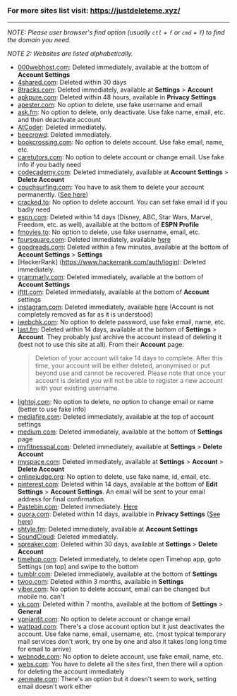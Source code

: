 ### For more sites list visit: https://justdeleteme.xyz/

---

*NOTE: Please user browser's find option (usually `ctl` + `f` or `cmd` + `f`) to find the domain you need.*

*NOTE 2: Websites are listed alphabetically.*

- [000webhost.com](https://www.000webhost.com): Deleted immediately, available at the bottom of **Account Settings**
- [4shared.com](https://www.4shared.com): Deleted within 30 days
- [8tracks.com](https://8tracks.com): Deleted immediately, available at **Settings** > **Account**
- [apkpure.com](https://apkpure.com): Deleted within 48 hours, available in **Privacy Settings**
- [apester.com](https://apester.com): No option to delete, use fake username and email
- [ask.fm](https://ask.fm): No option to delete, only deactivate. Use fake name, email, etc. and then deactivate account
- [AtCoder](https://atcoder.jp/): Deleted immediately.
- [beecrowd](https://www.beecrowd.com.br/): Deleted immediately.
- [bookcrossing.com](https://www.bookcrossing.com): No option to delete account. Use fake email, name, etc.
- [caretutors.com](https://caretutors.com): No option to delete account or change email. Use fake info if you badly need
- [codecademy.com](https://www.codecademy.com): Deleted immediately, available at **Account Settings** > **Delete Account**
- [couchsurfing.com](https://www.couchsurfing.com): You have to ask them to delete your account permanently. ([See here](https://support.couchsurfing.org/hc/en-us/articles/200640880-How-can-I-Hide-or-Delete-my-profile-))
- [cracked.to](https://cracked.to): No option to delete account. You can set fake email id if you badly need
- [espn.com](https://www.espn.com): Deleted within 14 days (Disney, ABC, Star Wars, Marvel, Freedom, etc. as well), available at the bottom of **ESPN Profile**
- [fmovies.to](https://fmovies.to): No option to delete, use fake username, email, etc.
- [foursquare.com](https://foursquare.com): Deleted immediately, available [here](https://foursquare.com/delete_me)
- [goodreads.com](https://www.goodreads.com): Deleted within a few minutes, available at the bottom of **Account Settings** > **Settings**
- [HackerRank] (https://www.hackerrank.com/auth/login): Deleted immediately.
- [grammarly.com](https://account.grammarly.com): Deleted immediately, available at the bottom of **Account Settings**
- [ifttt.com](https://ifttt.com): Deleted immediately, available at the bottom of **Account** settings
- [instagram.com](https://www.instagram.com): Deleted immediately, available [here](https://www.instagram.com/accounts/remove/request/permanent/) (Account is not completely removed as far as it is understood)
- [iwebchk.com](https://iwebchk.com): No option to delete password, use fake email, name, etc.
- [last.fm](https://www.last.fm): Deleted within 14 days, available at the bottom of **Settings** > **Account**. They probably just archive the account instead of deleting it (best not to use this site at all). From their **Account** page:
  > Deletion of your account will take 14 days to complete. After this time, your account will be either deleted, anonymised or put beyond use and cannot be recovered. Please note that once your account is deleted you will not be able to register a new account with your existing username.
- [lightoj.com](http://www.lightoj.com): No option to delete, no option to change email or name (better to use fake info)
- [mediafire.com](https://www.mediafire.com): Deleted immediately, available at the top of account settings
- [medium.com](https://medium.com): Deleted immediately, available at the bottom of **Settings** page
- [myfitnesspal.com](https://www.myfitnesspal.com): Deleted immediately, available at **Settings** > **Delete Account**
- [myspace.com](https://myspace.com): Deleted immediately, available at **Settings** > **Account** > **Delete Account**
- [onlinejudge.org](https://onlinejudge.org): No option to delete, use fake name, id, email, etc.
- [pinterest.com](https://www.pinterest.com): Deleted within 14 days, available at the bottom of **Edit Settings** > **Account Settings**. An email will be sent to your email address for final confirmation.
- [Pastebin.com](https://pastebin.com/login): Deleted immediately. [Here](https://pastebin.com/user/delete-account)
- [quora.com](https://quora.com): Deleted within 14 days, available in **Privacy Settings** ([See here](https://www.quora.com/How-do-I-delete-my-Quora-account/answer/Quora-Official-Account))
- [shtyle.fm](http://shtyle.fm): Deleted immediately, available at **Account Settings**
- [SoundCloud](https://soundcloud.com): Deleted immediately.
- [spreaker.com](https://www.spreaker.com): Deleted within 30 days, available at **Settings** > **Delete Account**
- [timehop.com](https://www.timehop.com): Deleted immediately, to delete open Timehop app, goto Settings (on top) and swipe to the bottom
- [tumblr.com](https://www.tumblr.com): Deleted immediately, available at the bottom of **Settings**
- [twoo.com](https://www.twoo.com): Deleted within 3 months, available in **Settings**
- [viber.com](https://www.viber.com): No option to delete account, email can be changed but mobile no. can't
- [vk.com](https://vk.com): Deleted within 7 months, available at the bottom of **Settings** > **General**
- [vpnjantit.com](http://vpnjantit.com): No option to delete account or change email
- [wattpad.com](https://www.wattpad.com): There's a close account option but it just deactivates the account. Use fake name, email, username, etc. (most typical temporary mail services don't work, try one by one and also it takes long long time for email to arrive)
- [webnode.com](http://webnode.com): No option to delete account, use fake email, name, etc.
- [webs.com](http://webs.com): You have to delete all the sites first, then there will a option for deleting the account immediately
- [zenmate.com](http://zenmate.com): There's an option but it doesn't seem to work, setting email doesn't work either
